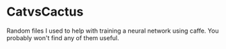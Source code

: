 # CatvsCactus
Random files I used to help with training a neural network using caffe. You probably won't find any of them useful.
